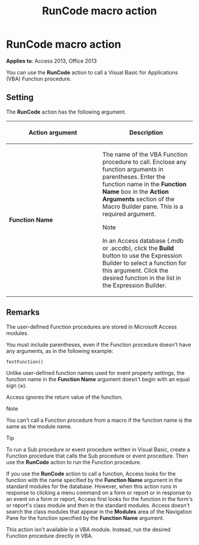 ﻿---
title: RunCode macro action
TOCTitle: RunCode macro action
ms:assetid: cb0625be-4b5d-4927-9b0e-59a6e411b5bb
ms:mtpsurl: https://msdn.microsoft.com/library/Ff834373(v=office.15)
ms:contentKeyID: 48547706
ms.date: 09/18/2015
mtps_version: v=office.15
f1_keywords:
- vbaac10.chm98700
f1_categories:
- Office.Version=v15
---

# RunCode macro action


**Applies to**: Access 2013, Office 2013

You can use the **RunCode** action to call a Visual Basic for Applications (VBA) Function procedure.

## Setting

The **RunCode** action has the following argument.

<table>
<colgroup>
<col style="width: 50%" />
<col style="width: 50%" />
</colgroup>
<thead>
<tr class="header">
<th><p>Action argument</p></th>
<th><p>Description</p></th>
</tr>
</thead>
<tbody>
<tr class="odd">
<td><p><strong>Function Name</strong></p></td>
<td><p>The name of the VBA Function procedure to call. Enclose any function arguments in parentheses. Enter the function name in the <strong>Function Name</strong> box in the <strong>Action Arguments</strong> section of the Macro Builder pane. This is a required argument.</p>

> [!NOTE]
> <P>In an Access database (.mdb or .accdb), click the <STRONG>Build</STRONG> button to use the Expression Builder to select a function for this argument. Click the desired function in the list in the Expression Builder.</P>


<p></p></td>
</tr>
</tbody>
</table>


## Remarks

The user-defined Function procedures are stored in Microsoft Access modules.

You must include parentheses, even if the Function procedure doesn't have any arguments, as in the following example:

`TestFunction()`

Unlike user-defined function names used for event property settings, the function name in the **Function Name** argument doesn't begin with an equal sign (**=**).

Access ignores the return value of the function.


> [!NOTE]
> <P>You can't call a Function procedure from a macro if the function name is the same as the module name.</P>




> [!TIP]
> <P>To run a Sub procedure or event procedure written in Visual Basic, create a Function procedure that calls the Sub procedure or event procedure. Then use the <STRONG>RunCode</STRONG> action to run the Function procedure.</P>



If you use the **RunCode** action to call a function, Access looks for the function with the name specified by the **Function Name** argument in the standard modules for the database. However, when this action runs in response to clicking a menu command on a form or report or in response to an event on a form or report, Access first looks for the function in the form's or report's class module and then in the standard modules. Access doesn't search the class modules that appear in the **Modules** area of the Navigation Pane for the function specified by the **Function Name** argument.

This action isn't available in a VBA module. Instead, run the desired Function procedure directly in VBA.

